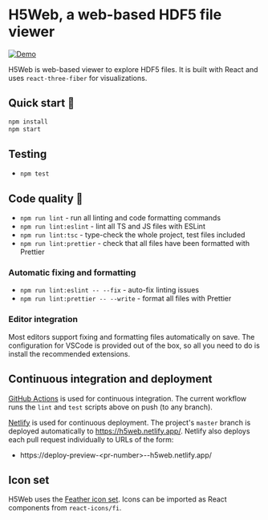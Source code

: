 # H5Web, a web-based HDF5 file viewer

[![Demo](https://img.shields.io/badge/demo-netlify-green.svg)](https://h5web.netlify.app/)

H5Web is web-based viewer to explore HDF5 files. It is built with React and uses `react-three-fiber` for visualizations.

## Quick start 🚀

```bash
npm install
npm start
```

## Testing

- `npm test`

## Code quality 🔎

- `npm run lint` - run all linting and code formatting commands
- `npm run lint:eslint` - lint all TS and JS files with ESLint
- `npm run lint:tsc` - type-check the whole project, test files included
- `npm run lint:prettier` - check that all files have been formatted with Prettier

### Automatic fixing and formatting

- `npm run lint:eslint -- --fix` - auto-fix linting issues
- `npm run lint:prettier -- --write` - format all files with Prettier

### Editor integration

Most editors support fixing and formatting files automatically on save. The configuration for VSCode is provided out of
the box, so all you need to do is install the recommended extensions.

## Continuous integration and deployment

[GitHub Actions](https://github.com/silx-kit/h5web/actions) is used for continuous integration. The current workflow
runs the `lint` and `test` scripts above on push (to any branch).

[Netlify](https://www.netlify.com/) is used for continuous deployment. The project's `master` branch is deployed
automatically to https://h5web.netlify.app/. Netlify also deploys each pull request individually to URLs of the form:

- https:\//deploy-preview-<pr-number\>--h5web.netlify.app/

## Icon set

H5Web uses the [Feather icon set](https://react-icons.netlify.com/#/icons/fi). Icons can be imported as React components
from `react-icons/fi`.
